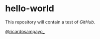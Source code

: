 hello-world
===========

This repository will contain a test of *GitHub*. 

[@ricardosampayo_][1]


[1]:http://twitter.com/ricardosampayo_
